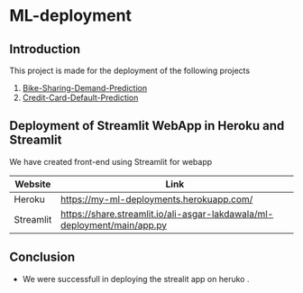 # ML-deployment

## Introduction

This project is made for the deployment of the following projects 
1) [Bike-Sharing-Demand-Prediction](https://github.com/Ali-Asgar-Lakdawala/Bike-Sharing-Demand-Prediction)
2) [Credit-Card-Default-Prediction](https://github.com/Ali-Asgar-Lakdawala/Credit-Card-Default-Prediction)


## Deployment of Streamlit WebApp in Heroku and Streamlit

We have created front-end using Streamlit for webapp


| Website | Link |
| ------ | ------ |
| Heroku | https://my-ml-deployments.herokuapp.com/ |
| Streamlit | https://share.streamlit.io/ali-asgar-lakdawala/ml-deployment/main/app.py |

## Conclusion

* We were successfull in deploying the strealit app on heruko .
